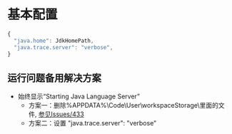 # 基本配置

```js
{
  "java.home": JdkHomePath,
  "java.trace.server": "verbose",
}
```

## 运行问题备用解决方案
- 始终显示“Starting Java Language Server”
    - 方案一：删除%APPDATA%\Code\User\workspaceStorage\里面的文件, [参见Issues/433](https://github.com/redhat-developer/vscode-java/issues/162)
    - 方案二：设置 "java.trace.server": "verbose"
